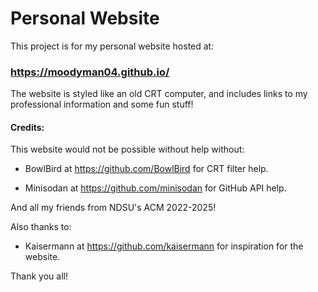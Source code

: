 # Personal Website

This project is for my personal website hosted at:

### https://moodyman04.github.io/

The website is styled like an old CRT computer, and includes links to my professional information and some fun stuff!

#### Credits:

This website would not be possible without help without:

- BowlBird at https://github.com/BowlBird for CRT filter help.

- Minisodan at https://github.com/minisodan for GitHub API help.

And all my friends from NDSU's ACM 2022-2025!

Also thanks to:

- Kaisermann at https://github.com/kaisermann
  for inspiration for the website.

Thank you all!
